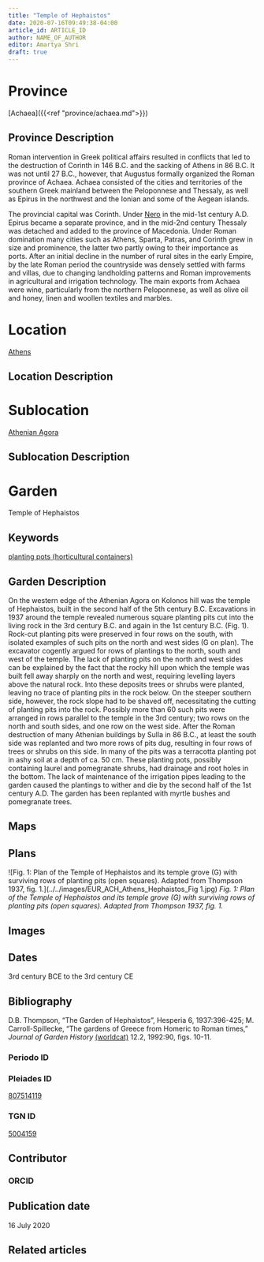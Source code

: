 ```yaml
---
title: "Temple of Hephaistos"
date: 2020-07-16T09:49:38-04:00
article_id: ARTICLE_ID
author: NAME_OF_AUTHOR
editor: Amartya Shri
draft: true
---
```


# Province

[Achaea]({{<ref "province/achaea.md">}})

## Province Description

Roman intervention in Greek political affairs resulted in conflicts that led to the destruction of Corinth in 146 B.C. and the sacking of Athens in 86 B.C. It was not until 27 B.C., however, that Augustus formally organized the Roman province of Achaea. Achaea consisted of the cities and territories of the southern Greek mainland between the Peloponnese and Thessaly, as well as Epirus in the northwest and the Ionian and some of the Aegean islands.

The provincial capital was Corinth. Under [Nero](link) in the mid-1st century A.D. Epirus became a separate province, and in the mid-2nd century Thessaly was detached and added to the province of Macedonia. Under Roman domination many cities such as Athens, Sparta, Patras, and Corinth grew in size and prominence, the latter two partly owing to their importance as ports.  After an initial decline in the number of rural sites in the early Empire, by the late Roman period the countryside was densely settled with farms and villas, due to changing landholding patterns and Roman improvements in agricultural and irrigation technology. The main exports from Achaea were wine, particularly from the northern Peloponnese, as well as olive oil and honey, linen and woollen textiles and marbles.

# Location

[Athens](https://pleiades.stoa.org/places/579885)

## Location Description

<!-- LEAVE THIS BLANK FOR NOW -->

# Sublocation

[Athenian Agora](https://pleiades.stoa.org/places/807514119)

## Sublocation Description

<!-- DESCRIPTION -->

# Garden

Temple of Hephaistos

## Keywords

[planting pots (horticultural containers)](http://vocab.getty.edu/page/aat/300197605)

## Garden Description

On the western edge of the Athenian Agora on Kolonos hill was the temple of Hephaistos, built in the second half of the 5th century B.C.  Excavations in 1937 around the temple revealed numerous square planting pits cut into the living rock in the 3rd century B.C. and again in the 1st century B.C. (Fig. 1).  Rock-cut planting pits were preserved in four rows on the south, with isolated examples of such pits on the north and west sides (G on plan).  The excavator cogently argued for rows of plantings to the north, south and west of the temple.  The lack of planting pits on the north and west sides can be explained by the fact that the rocky hill upon which the temple was built fell away sharply on the north and west, requiring levelling layers above the natural rock.  Into these deposits trees or shrubs were planted, leaving no trace of planting pits in the rock below.  On the steeper southern side, however, the rock slope had to be shaved off, necessitating the cutting of planting pits into the rock.  Possibly more than 60 such pits were arranged in rows parallel to the temple in the 3rd century; two rows on the north and south sides, and one row on the west side.  After the Roman destruction of many Athenian buildings by Sulla in 86 B.C., at least the south side was replanted and two more rows of pits dug, resulting in four rows of trees or shrubs on this side.  In many of the pits was a terracotta planting pot in ashy soil at a depth of ca. 50 cm.  These planting pots, possibly containing laurel and pomegranate shrubs, had drainage and root holes in the bottom.  The lack of maintenance of the irrigation pipes leading to the garden caused the plantings to wither and die by the second half of the 1st century A.D.  The garden has been replanted with myrtle bushes and pomegranate trees.

## Maps

<!--
![alt_text](../../images/image_name.ext)
*CAPTION*
-->

## Plans

![Fig. 1: Plan of the Temple of Hephaistos and its temple grove (G) with surviving rows of planting pits (open squares). Adapted from Thompson 1937, fig. 1.](../../images/EUR_ACH_Athens_Hephaistos_Fig 1.jpg)
*Fig. 1: Plan of the Temple of Hephaistos and its temple grove (G) with surviving rows of planting pits (open squares). Adapted from Thompson 1937, fig. 1.*

## Images

<!--
![alt_text](../../images/image_name.ext)
*CAPTION*
-->

## Dates

3rd century BCE to the 3rd century CE

## Bibliography

D.B. Thompson, “The Garden of Hephaistos”, Hesperia 6, 1937:396-425; M. Carroll-Spillecke, “The gardens of Greece from Homeric to Roman times,” *Journal of Garden History* [(worldcat)](http://www.worldcat.org/oclc/4898050192) 12.2, 1992:90, figs. 10-11.

### Periodo ID

<!-- [PERIODO_ID](https://pleiades.stoa.org/places/PLEIADES_ID) -->

### Pleiades ID

[807514119](https://pleiades.stoa.org/places/807514119)

### TGN ID

[5004159](http://vocab.getty.edu/page/tgn/5004159)

## Contributor

<!-- [AUTHOR_NAME](AUTHOR_LINK) -->

### ORCID

<!-- [ORCID](https://orcid.org/ORCID) -->

## Publication date

16 July 2020

## Related articles

<!-- Links to other related articles. Leave blank for now -->
